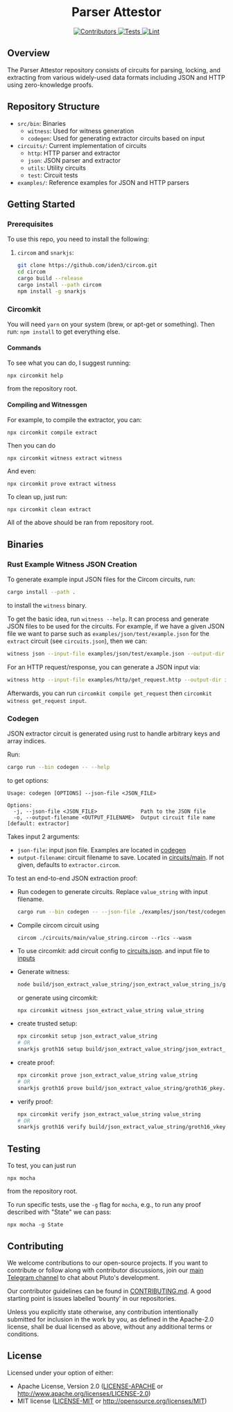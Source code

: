 <h1 align="center">
  Parser Attestor
</h1>

<div align="center">
  <a href="https://github.com/pluto/parser-attestor/graphs/contributors">
    <img src="https://img.shields.io/github/contributors/pluto/spark?style=flat-square&logo=github&logoColor=8b949e&labelColor=282f3b&color=32c955" alt="Contributors" />
  </a>
  <a href="https://github.com/pluto/parser-attestor/actions/workflows/test.yaml">
    <img src="https://img.shields.io/badge/tests-passing-32c955?style=flat-square&logo=github-actions&logoColor=8b949e&labelColor=282f3b" alt="Tests" />
  </a>
  <a href="https://github.com/pluto/parser-attestor/actions/workflows/lint.yaml">
    <img src="https://img.shields.io/badge/lint-passing-32c955?style=flat-square&logo=github-actions&logoColor=8b949e&labelColor=282f3b" alt="Lint" />
  </a>
</div>

## Overview

The Parser Attestor repository consists of circuits for parsing, locking, and extracting from various widely-used data formats including JSON and HTTP using zero-knowledge proofs.

## Repository Structure

- `src/bin`: Binaries
  - `witness`: Used for witness generation
  - `codegen`: Used for generating extractor circuits based on input
- `circuits/`: Current implementation of circuits
  - `http`: HTTP parser and extractor
  - `json`: JSON parser and extractor
  - `utils`: Utility circuits
  - `test`: Circuit tests
- `examples/`: Reference examples for JSON and HTTP parsers

## Getting Started

### Prerequisites

To use this repo, you need to install the following:

1. `circom` and `snarkjs`:
   ```sh
   git clone https://github.com/iden3/circom.git
   cd circom
   cargo build --release
   cargo install --path circom
   npm install -g snarkjs

### Circomkit
You will need `yarn` on your system (brew, or apt-get or something).
Then run: `npm install` to get everything else.

#### Commands
To see what you can do, I suggest running:
```
npx circomkit help
```
from the repository root.

#### Compiling and Witnessgen
For example, to compile the extractor, you can:
```
npx circomkit compile extract
```
Then you can do
```
npx circomkit witness extract witness
```
And even:
```
npx circomkit prove extract witness
```

To clean up, just run:
```
npx circomkit clean extract
```

All of the above should be ran from repository root.

## Binaries

### Rust Example Witness JSON Creation
To generate example input JSON files for the Circom circuits, run:

```bash
cargo install --path .
```

to install the `witness` binary.

To get the basic idea, run `witness --help`. It can process and generate JSON files to be used for the circuits.
For example, if we have a given JSON file we want to parse such as `examples/json/test/example.json` for the `extract` circuit (see `circuits.json`), then we can:

```bash
witness json --input-file examples/json/test/example.json --output-dir inputs/extract --output-filename input.json
```

For an HTTP request/response, you can generate a JSON input via:
```bash
witness http --input-file examples/http/get_request.http --output-dir inputs/get_request --output-filename input.json
```

Afterwards, you can run `circomkit compile get_request` then `circomkit witness get_request input`.

### Codegen

JSON extractor circuit is generated using rust to handle arbitrary keys and array indices.

Run:
```bash
cargo run --bin codegen -- --help
```
to get options:
```
Usage: codegen [OPTIONS] --json-file <JSON_FILE>

Options:
  -j, --json-file <JSON_FILE>              Path to the JSON file
  -o, --output-filename <OUTPUT_FILENAME>  Output circuit file name [default: extractor]
```
Takes input 2 arguments:
- `json-file`: input json file. Examples are located in [codegen](./examples/json/test/codegen/)
- `output-filename`: circuit filename to save. Located in [circuits/main](./circuits/main/). If not given, defaults to `extractor.circom`.

To test an end-to-end JSON extraction proof:
- Run codegen to generate circuits. Replace `value_string` with input filename.
   ```bash
   cargo run --bin codegen -- --json-file ./examples/json/test/codegen/value_string.json --output-filename value_string
   ```

- Compile circom circuit using
   ```
   circom ./circuits/main/value_string.circom --r1cs --wasm
   ```

- To use circomkit: add circuit config to [circuits.json](./circuits.json). and input file to [inputs](./inputs/)

- Generate witness:
   ```bash
   node build/json_extract_value_string/json_extract_value_string_js/generate_witness inputs/json_extract_value_string/value_string.json build/json_extract_value_string/witness/
   ```
   or generate using circomkit:
   ```bash
   npx circomkit witness json_extract_value_string value_string
   ```

- create trusted setup:
   ```bash
   npx circomkit setup json_extract_value_string
   # OR
   snarkjs groth16 setup build/json_extract_value_string/json_extract_value_string.r1cs ptau/powersOfTau28_hez_final_14.ptau build/json_extract_value_string/groth16_pkey.zkey
   ```

- create proof:
   ```bash
   npx circomkit prove json_extract_value_string value_string
   # OR
   snarkjs groth16 prove build/json_extract_value_string/groth16_pkey.zkey build/json_extract_value_string/value_string/witness.wtns build/json_extract_value_string/value_string/groth16_proof.json inputs/json_extract_value_string/value_string.json
   ```

- verify proof:
   ```bash
   npx circomkit verify json_extract_value_string value_string
   # OR
   snarkjs groth16 verify build/json_extract_value_string/groth16_vkey.json inputs/json_extract_value_string/value_string.json build/json_extract_value_string/value_string/groth16_proof.json
   ```

## Testing
To test, you can just run
```
npx mocha
```
from the repository root.

To run specific tests, use the `-g` flag for `mocha`, e.g., to run any proof described with "State" we can pass:
```
npx mocha -g State
```

## Contributing

We welcome contributions to our open-source projects. If you want to contribute or follow along with contributor discussions, join our [main Telegram channel](https://t.me/pluto_xyz/1) to chat about Pluto's development.

Our contributor guidelines can be found in [CONTRIBUTING.md](./CONTRIBUTING.md). A good starting point is issues labelled 'bounty' in our repositories.

Unless you explicitly state otherwise, any contribution intentionally submitted for inclusion in the work by you, as defined in the Apache-2.0 license, shall be dual licensed as above, without any additional terms or conditions.

## License

Licensed under your option of either:

- Apache License, Version 2.0 ([LICENSE-APACHE](LICENSE-APACHE) or http://www.apache.org/licenses/LICENSE-2.0)
- MIT license ([LICENSE-MIT](LICENSE-MIT) or http://opensource.org/licenses/MIT)
